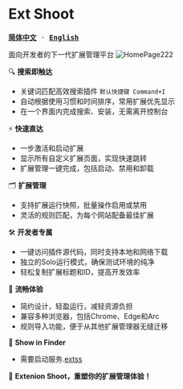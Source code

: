 # Ext Shoot

<samp>

[**简体中文**](./README_CN.md) · [**English**](./README.md)

</samp>

面向开发者的下一代扩展管理平台
![HomePage222](https://github.com/WtecHtec/ext-shoot/assets/50035229/75767009-131c-4a43-8cfa-312853bfc8f2)

🔍 **搜索即触达**

- 关键词匹配高效搜索插件 `默认快捷键 Command+I`
- 自动根据使用习惯和时间排序，常用扩展优先显示
- 在一个界面内完成搜索、安装，无需离开控制台

⚡️ **快速直达**

- 一步激活和启动扩展
- 显示所有自定义扩展页面，实现快速跳转
- 扩展管理一键完成，包括启动、禁用和卸载

🗂️ **扩展管理**

- 支持扩展运行快照，批量操作启用或禁用
- 灵活的规则匹配，为每个网站配备最佳扩展

🛠️ **开发者专属**

- 一键访问插件源代码，同时支持本地和网络下载
- 独立的Solo运行模式，确保测试环境的纯净
- 轻松复制扩展标题和ID，提高开发效率

🚀 **流畅体验**

- 简约设计，轻盈运行，减轻资源负担
- 兼容多种浏览器，包括Chrome、Edge和Arc
- 规则导入功能，便于从其他扩展管理器无缝迁移

💁 **Show in Finder**

- 需要启动服务.[extss](https://www.npmjs.com/package/extss)

💌 **Extenion Shoot，重塑你的扩展管理体验！**
